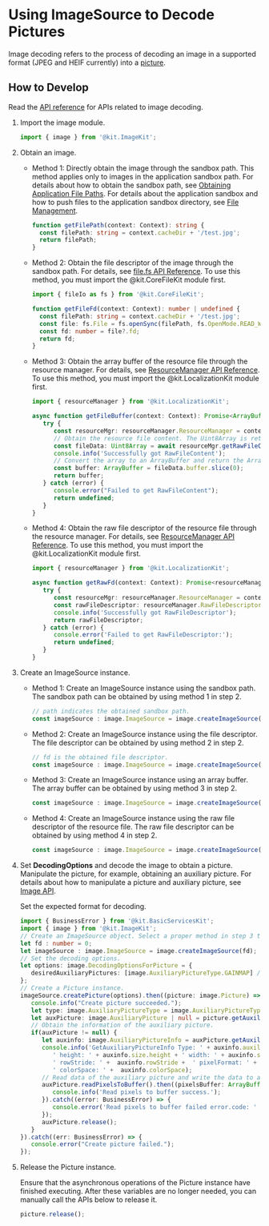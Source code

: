 # Using ImageSource to Decode Pictures

Image decoding refers to the process of decoding an image in a supported format (JPEG and HEIF currently) into a [picture](image-overview.md).  

## How to Develop

Read the [API reference](../../reference/apis-image-kit/arkts-apis-image-ImageSource.md) for APIs related to image decoding.

1. Import the image module.

   ```ts
   import { image } from '@kit.ImageKit';
   ```

2. Obtain an image.
   - Method 1: Directly obtain the image through the sandbox path. This method applies only to images in the application sandbox path. For details about how to obtain the sandbox path, see [Obtaining Application File Paths](../../application-models/application-context-stage.md#obtaining-application-file-paths). For details about the application sandbox and how to push files to the application sandbox directory, see [File Management](../../file-management/app-sandbox-directory.md).

      ```ts
      function getFilePath(context: Context): string {
        const filePath: string = context.cacheDir + '/test.jpg';
        return filePath;
      }
      ```

   - Method 2: Obtain the file descriptor of the image through the sandbox path. For details, see [file.fs API Reference](../../reference/apis-core-file-kit/js-apis-file-fs.md). To use this method, you must import the \@kit.CoreFileKit module first.

      ```ts
      import { fileIo as fs } from '@kit.CoreFileKit';

      function getFileFd(context: Context): number | undefined {
        const filePath: string = context.cacheDir + '/test.jpg';
        const file: fs.File = fs.openSync(filePath, fs.OpenMode.READ_WRITE);
        const fd: number = file?.fd;
        return fd;
      }
      ```

   - Method 3: Obtain the array buffer of the resource file through the resource manager. For details, see [ResourceManager API Reference](../../reference/apis-localization-kit/js-apis-resource-manager.md#getrawfilecontent9-1). To use this method, you must import the \@kit.LocalizationKit module first.

      ```ts
      import { resourceManager } from '@kit.LocalizationKit';

      async function getFileBuffer(context: Context): Promise<ArrayBuffer | undefined> {
         try {
            const resourceMgr: resourceManager.ResourceManager = context.resourceManager;
            // Obtain the resource file content. The Uint8Array is returned.
            const fileData: Uint8Array = await resourceMgr.getRawFileContent('test.jpg');
            console.info('Successfully got RawFileContent');
            // Convert the array to an ArrayBuffer and return the ArrayBuffer.
            const buffer: ArrayBuffer = fileData.buffer.slice(0);
            return buffer;
         } catch (error) {
            console.error("Failed to get RawFileContent");
            return undefined;
         }
      }
      ```

   - Method 4: Obtain the raw file descriptor of the resource file through the resource manager. For details, see [ResourceManager API Reference](../../reference/apis-localization-kit/js-apis-resource-manager.md#getrawfd9-1). To use this method, you must import the \@kit.LocalizationKit module first.
      ```ts
      import { resourceManager } from '@kit.LocalizationKit';

      async function getRawFd(context: Context): Promise<resourceManager.RawFileDescriptor | undefined> {
         try {
            const resourceMgr: resourceManager.ResourceManager = context.resourceManager;
            const rawFileDescriptor: resourceManager.RawFileDescriptor = await resourceMgr.getRawFd('test.jpg');
            console.info('Successfully got RawFileDescriptor');
            return rawFileDescriptor;
         } catch (error) {
            console.error('Failed to get RawFileDescriptor:');
            return undefined;
         }
      }
      ```

3. Create an ImageSource instance.

   - Method 1: Create an ImageSource instance using the sandbox path. The sandbox path can be obtained by using method 1 in step 2.

      ```ts
      // path indicates the obtained sandbox path.
      const imageSource : image.ImageSource = image.createImageSource(filePath);
      ```

   - Method 2: Create an ImageSource instance using the file descriptor. The file descriptor can be obtained by using method 2 in step 2.

      ```ts
      // fd is the obtained file descriptor.
      const imageSource : image.ImageSource = image.createImageSource(fd);
      ```

   - Method 3: Create an ImageSource instance using an array buffer. The array buffer can be obtained by using method 3 in step 2.

      ```ts
      const imageSource : image.ImageSource = image.createImageSource(buffer);
      ```

   - Method 4: Create an ImageSource instance using the raw file descriptor of the resource file. The raw file descriptor can be obtained by using method 4 in step 2.

      ```ts
      const imageSource : image.ImageSource = image.createImageSource(rawFileDescriptor);
      ```

4. Set **DecodingOptions** and decode the image to obtain a picture. Manipulate the picture, for example, obtaining an auxiliary picture. For details about how to manipulate a picture and auxiliary picture, see [Image API](../../reference/apis-image-kit/arkts-apis-image-Picture.md).

   Set the expected format for decoding.
      ```ts
      import { BusinessError } from '@kit.BasicServicesKit';
      import { image } from '@kit.ImageKit';
      // Create an ImageSource object. Select a proper method in step 3 to replace the preceding code.
      let fd : number = 0;
      let imageSource : image.ImageSource = image.createImageSource(fd);
      // Set the decoding options.
      let options: image.DecodingOptionsForPicture = {
         desiredAuxiliaryPictures: [image.AuxiliaryPictureType.GAINMAP] // GAINMAP indicates the type of the auxiliary picture to be decoded.
      };
      // Create a Picture instance.
      imageSource.createPicture(options).then((picture: image.Picture) => {
         console.info("Create picture succeeded.");
         let type: image.AuxiliaryPictureType = image.AuxiliaryPictureType.GAINMAP;
         let auxPicture: image.AuxiliaryPicture | null = picture.getAuxiliaryPicture(type);
         // Obtain the information of the auxiliary picture.
         if(auxPicture != null) {
            let auxinfo: image.AuxiliaryPictureInfo = auxPicture.getAuxiliaryPictureInfo();
            console.info('GetAuxiliaryPictureInfo Type: ' + auxinfo.auxiliaryPictureType +
               ' height: ' + auxinfo.size.height + ' width: ' + auxinfo.size.width +
               ' rowStride: ' +  auxinfo.rowStride +  ' pixelFormat: ' + auxinfo.pixelFormat +
               ' colorSpace: ' +  auxinfo.colorSpace);
            // Read data of the auxiliary picture and write the data to an ArrayBuffer.
            auxPicture.readPixelsToBuffer().then((pixelsBuffer: ArrayBuffer) => {
               console.info('Read pixels to buffer success.');
            }).catch((error: BusinessError) => {
               console.error('Read pixels to buffer failed error.code: ' + JSON.stringify(error.code) + ' ,error.message:' + JSON.stringify(error.message));
            });
            auxPicture.release();
         }
      }).catch((err: BusinessError) => {
         console.error("Create picture failed.");
      });
      ```

5. Release the Picture instance.

   Ensure that the asynchronous operations of the Picture instance have finished executing. After these variables are no longer needed, you can manually call the APIs below to release it.
   ```ts
   picture.release();
   ```
